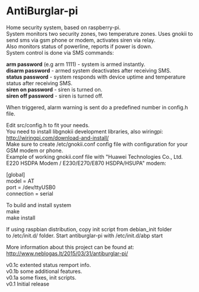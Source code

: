 AntiBurglar-pi  
=====  
  
Home security system, based on raspberry-pi.  
System monitors two security zones, two temperature zones. Uses gnokii to send sms via gsm phone or modem, activates 
siren via relay.  
Also monitors status of powerline, reports if power is down.  
System control is done via SMS commands:  
  
<b>arm password</b> (e.g arm 1111) - system is armed instantly.  
<b>disarm password</b> - armed system deactivates after receiving SMS.  
<b>status password</b> - system responds with device uptime and temperature status after receiving SMS.  
<b>siren on password</b> - siren is turned on.  
<b>siren off password</b> - siren is turned off.  
  
When triggered, alarm warning is sent do a predefined number in config.h file.  
  
Edit src/config.h to fit your needs.  
You need to install libgnokii development libraries, also wiringpi:  
http://wiringpi.com/download-and-install/  
Make sure to create /etc/gnokii.conf config file with configuration for your GSM modem or phone.  
Example of working gnokii.conf file with "Huawei Technologies Co., Ltd. E220 HSDPA Modem / E230/E270/E870 HSDPA/HSUPA" modem:  
  
[global]  
model = AT  
port = /dev/ttyUSB0  
connection = serial  

To build and install system  
make  
make install  

If using raspbian distribution, copy init script from debian_init folder  
to /etc/init.d/ folder. 
Start antiburglar-pi with /etc/init.d/abp start  
  
More information about this project can be found at:  
http://www.neblogas.lt/2015/03/31/antiburglar-pi/  
  
  
  
v0.1c extented status remport info.  
v0.1b some additional features.    
v0.1a some fixes, init scripts.  
v0.1 Initial release  
